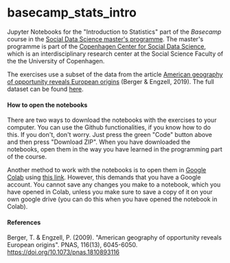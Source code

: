 # basecamp_stats_intro
Jupyter Notebooks for the "Introduction to Statistics" part of the *Basecamp* course in the [Social Data Science master's programme](https://studies.ku.dk/masters/social-data-science/). The master's programme is part of the [Copenhagen Center for Social Data Science](https://sodas.ku.dk/), which is an interdisciplinary research center at the Social Science Faculty of the the University of Copenhagen.

The exercises use a subset of the data from the article [American geography of opportunity reveals European origins](https://www.pnas.org/content/116/13/6045) (Berger & Engzell, 2019). The full dataset can be found [here](https://osf.io/5w7kf/files/).

#### How to open the notebooks

There are two ways to download the notebooks with the exercises to your computer. You can use the Github functionalities, if you know how to do this. If you don't, don't worry. Just press the green "Code" button above and then press "Download ZIP". When you have downloaded the notebooks, open them in the way you have learned in the programming part of the course.

Another method to work with the notebooks is to open them in [Google Colab](https://colab.research.google.com/) using [this link](https://colab.research.google.com/github/AsgerAndersen/basecamp_stats_intro/blob/master/). However, this demands that you have a Google account. You cannot save any changes you make to a notebook, which you have opened in Colab, unless you make sure to save a copy of it on your own google drive (you can do this when you have opened the notebook in Colab).

#### References

Berger, T. & Engzell, P. (2009). "American geography of opportunity reveals European origins". PNAS, 116(13), 6045-6050. https://doi.org/10.1073/pnas.1810893116
